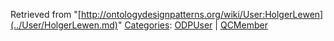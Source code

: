 Retrieved from "[http://ontologydesignpatterns.org/wiki/User:HolgerLewen](../User/HolgerLewen.md)"
 [Categories](http://ontologydesignpatterns.org/wiki/Special:Categories "Special:Categories"): [ODPUser](../Category/ODPUser.md "Category:ODPUser") | [QCMember](../Category/QCMember.md "Category:QCMember")